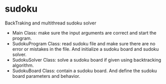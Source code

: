# sudoku
BackTraking and multithread sudoku solver
-	Main Class: make sure the input arguments are correct and start the program.
-	SudokuProgram Class: read sudoku file and make sure there are no error or mistakes in the file. And initialize a sudoku board and sudoku solver.
-	SudokuSolver Class: solve a sudoku board if given using backtracking algorithm.
-	SudokuBoard Class: contain a sudoku board. And define the sudoku board parameters and behavior. 
